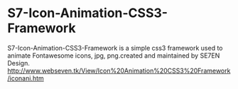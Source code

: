 # S7-Icon-Animation-CSS3-Framework
S7-Icon-Animation-CSS3-Framework is a simple css3 framework used to animate Fontawesome icons, jpg, png.created and maintained by SE7EN Design.
http://www.webseven.tk/View/Icon%20Animation%20CSS3%20Framework/iconani.htm
